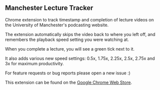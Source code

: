 ## Manchester Lecture Tracker
Chrome extension to track timestamp and completion of lecture videos on the University of Manchester's podcasting website.

The extension automatically skips the video back to where you left off, and remembers the playback speed setting you were watching at.

When you complete a lecture, you will see a green tick next to it.

It also adds various new speed settings: 0.5x, 1.75x, 2.25x, 2.5x, 2.75x and 3x for maximum productivity.

For feature requests or bug reports please open a new issue :)

This extension can be found on the [Google Chrome Web Store](https://chrome.google.com/webstore/detail/manchester-lecture-tracke/jlijaagcfkmcokjnkjpcbbimjanngnol).
